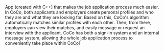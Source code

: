 App (created with C++) that makes the job application process much easier. In CoCo, both applicants and employers create personal profiles and who they are and what they are looking for. Based on this, CoCo's algorithm automatically matches similar profiles with each other. Then, from there, employers can view their matches, and easily message or request an interview with the applicant. CoCo has both a sign-in system and an internal message system, allowing the whole job application process to conveniently take place within CoCo!
